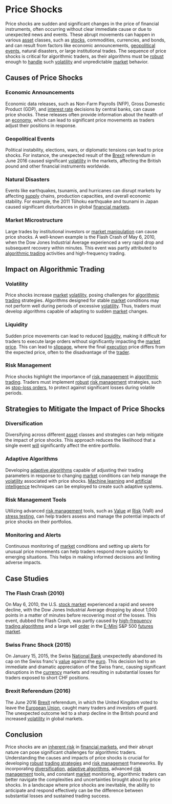 # Price Shocks

Price shocks are sudden and significant changes in the price of financial instruments, often occurring without clear immediate cause or due to unexpected news and events. These abrupt movements can happen in various [asset](../a/asset.md) classes, such as [stocks](../s/stock.md), commodities, currencies, and bonds, and can result from factors like economic announcements, [geopolitical events](../g/geopolitical_events.md), natural disasters, or large institutional trades. The sequence of price shocks is critical for algorithmic traders, as their algorithms must be [robust](../r/robust.md) enough to [handle](../h/handle.md) such [volatility](../v/volatility.md) and unpredictable [market](../m/market.md) behavior.

## Causes of Price Shocks

### Economic Announcements
Economic data releases, such as Non-Farm Payrolls (NFP), Gross Domestic Product (GDP), and [interest rate](../i/interest_rate.md) decisions by central banks, can cause price shocks. These releases often provide information about the health of an [economy](../e/economy.md), which can lead to significant price movements as traders adjust their positions in response.

### Geopolitical Events
Political instability, elections, wars, or diplomatic tensions can lead to price shocks. For instance, the unexpected result of the [Brexit](../b/brexit.md) referendum in June 2016 caused significant [volatility](../v/volatility.md) in the markets, affecting the British pound and other financial instruments worldwide.

### Natural Disasters
Events like earthquakes, tsunamis, and hurricanes can disrupt markets by affecting [supply](../s/supply.md) chains, production capacities, and overall economic stability. For example, the 2011 Tōhoku earthquake and tsunami in Japan caused significant disturbances in global [financial markets](../f/financial_market.md).

### Market Microstructure
Large trades by institutional investors or [market manipulation](../m/market_manipulation.md) can cause price shocks. A well-known example is the Flash Crash of May 6, 2010, when the Dow Jones Industrial Average experienced a very rapid drop and subsequent recovery within minutes. This event was partly attributed to [algorithmic trading](../a/algorithmic_trading.md) activities and high-frequency trading.

## Impact on Algorithmic Trading

### Volatility
Price shocks increase [market](../m/market.md) [volatility](../v/volatility.md), posing challenges for [algorithmic trading](../a/algorithmic_trading.md) strategies. Algorithms designed for stable [market](../m/market.md) conditions may not perform well during periods of excessive [volatility](../v/volatility.md). Thus, traders must develop algorithms capable of adapting to sudden [market](../m/market.md) changes.

### Liquidity
Sudden price movements can lead to reduced [liquidity](../l/liquidity.md), making it difficult for traders to execute large orders without significantly impacting the [market price](../m/market_price.md). This can lead to [slippage](../s/slippage.md), where the final [execution](../e/execution.md) price differs from the expected price, often to the disadvantage of the [trader](../t/trader.md).

### Risk Management
Price shocks highlight the importance of [risk management](../r/risk_management.md) in [algorithmic trading](../a/algorithmic_trading.md). Traders must implement [robust](../r/robust.md) [risk management](../r/risk_management.md) strategies, such as [stop-loss orders](../s/stop-loss_orders.md), to protect against significant losses during volatile periods.

## Strategies to Mitigate the Impact of Price Shocks

### Diversification
Diversifying across different [asset](../a/asset.md) classes and strategies can help mitigate the impact of price shocks. This approach reduces the likelihood that a single event [will](../w/will.md) significantly affect the entire portfolio.

### Adaptive Algorithms
Developing [adaptive algorithms](../a/adaptive_algorithms.md) capable of adjusting their trading parameters in response to changing [market](../m/market.md) conditions can help manage the [volatility](../v/volatility.md) associated with price shocks. [Machine learning](../m/machine_learning.md) and [artificial intelligence](../a/artificial_intelligence_in_trading.md) techniques can be employed to create such adaptive systems.

### Risk Management Tools
Utilizing advanced [risk management](../r/risk_management.md) tools, such as [Value](../v/value.md) at [Risk](../r/risk.md) (VaR) and [stress testing](../s/stress_testing_in_trading.md), can help traders assess and manage the potential impacts of price shocks on their portfolios.

### Monitoring and Alerts
Continuous monitoring of [market](../m/market.md) conditions and setting up alerts for unusual price movements can help traders respond more quickly to emerging situations. This helps in making informed decisions and limiting adverse impacts.

## Case Studies

### The Flash Crash (2010)
On May 6, 2010, the U.S. [stock market](../s/stock_market.md) experienced a rapid and severe decline, with the Dow Jones Industrial Average dropping by about 1,000 points in a matter of minutes before recovering most of the losses. This event, dubbed the Flash Crash, was partly caused by [high-frequency trading algorithms](../h/high-frequency_trading_algorithms.md) and a large sell [order](../o/order.md) in the [E-Mini](../e/e-mini.md) S&P 500 [futures market](../f/futures_market.md).

### Swiss Franc Shock (2015)
On January 15, 2015, the Swiss [National Bank](../n/national_bank.md) unexpectedly abandoned its cap on the Swiss franc's [value](../v/value.md) against the [euro](../e/euro.md). This decision led to an immediate and dramatic appreciation of the Swiss franc, causing significant disruptions in the [currency](../c/currency.md) markets and resulting in substantial losses for traders exposed to short CHF positions.

### Brexit Referendum (2016)
The June 2016 [Brexit](../b/brexit.md) referendum, in which the United Kingdom voted to leave the [European Union](../e/european_union_(eu).md), caught many traders and investors off guard. The unexpected outcome led to a sharp decline in the British pound and increased [volatility](../v/volatility.md) in global markets.

## Conclusion

Price shocks are an [inherent risk](../i/inherent_risk.md) in [financial markets](../f/financial_market.md), and their abrupt nature can pose significant challenges for algorithmic traders. Understanding the causes and impacts of price shocks is crucial for developing [robust](../r/robust.md) [trading strategies](../t/trading_strategies.md) and [risk management](../r/risk_management.md) frameworks. By incorporating [diversification](../d/diversification.md), [adaptive algorithms](../a/adaptive_algorithms.md), advanced [risk management](../r/risk_management.md) tools, and constant [market](../m/market.md) monitoring, algorithmic traders can better navigate the complexities and uncertainties brought about by price shocks. In a landscape where price shocks are inevitable, the ability to anticipate and respond effectively can be the difference between substantial losses and sustained trading success.
